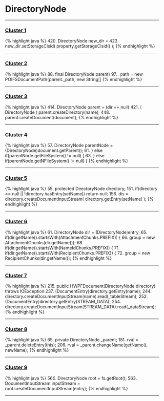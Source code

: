 # DirectoryNode

***

### [Cluster 1](./1)
{% highlight java %}
420. DirectoryNode new_dir =
423. new_dir.setStorageClsid( property.getStorageClsid() );
{% endhighlight %}

***

### [Cluster 2](./2)
{% highlight java %}
88.       final DirectoryNode parent)
97. _path = new POIFSDocumentPath(parent._path, new String[]
{% endhighlight %}

***

### [Cluster 3](./3)
{% highlight java %}
414. DirectoryNode parent   = (dir == null)
421.         ( DirectoryNode ) parent.createDirectory(name);
448.     parent.createDocument(document);
{% endhighlight %}

***

### [Cluster 4](./4)
{% highlight java %}
57. DirectoryNode parentNode = (DirectoryNode)document.getParent();
61. } else if(parentNode.getFileSystem() != null) {
63. } else if(parentNode.getNFileSystem() != null) {
{% endhighlight %}

***

### [Cluster 5](./5)
{% highlight java %}
55. protected DirectoryNode directory;
151.    if(directory == null || !directory.hasEntry(setName)) return null;
156.       dis = directory.createDocumentInputStream( directory.getEntry(setName) );
{% endhighlight %}

***

### [Cluster 6](./6)
{% highlight java %}
61. DirectoryNode dir = (DirectoryNode)entry;
65. if(dir.getName().startsWith(AttachmentChunks.PREFIX)) {
66.    group = new AttachmentChunks(dir.getName());
68. if(dir.getName().startsWith(NameIdChunks.PREFIX)) {
71. if(dir.getName().startsWith(RecipientChunks.PREFIX)) {
72.    group = new RecipientChunks(dir.getName());
{% endhighlight %}

***

### [Cluster 7](./7)
{% highlight java %}
215. public HWPFDocument(DirectoryNode directory) throws IOException
237.           (DocumentEntry)directory.getEntry(name);
244.   directory.createDocumentInputStream(name).read(_tableStream);
252.         (DocumentEntry)directory.getEntry(STREAM_DATA);
254.     directory.createDocumentInputStream(STREAM_DATA).read(_dataStream);
{% endhighlight %}

***

### [Cluster 8](./8)
{% highlight java %}
65. private DirectoryNode _parent;
181.         rval = _parent.deleteEntry(this);
206.         rval = _parent.changeName(getName(), newName);
{% endhighlight %}

***

### [Cluster 9](./9)
{% highlight java %}
560. DirectoryNode root = fs.getRoot();
563.         DocumentInputStream inputStream = root.createDocumentInputStream(entry);
{% endhighlight %}

***

